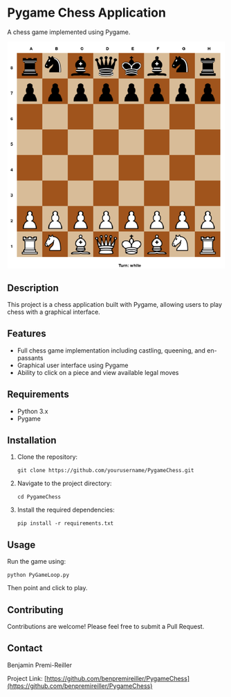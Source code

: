 # Pygame Chess Application

A chess game implemented using Pygame.

![Chess Game Screenshot](Assets/images/PyGameChess.PNG)
## Description

This project is a chess application built with Pygame, allowing users to play chess with a graphical interface.

## Features

- Full chess game implementation including castling, queening, and en-passants
- Graphical user interface using Pygame
- Ability to click on a piece and view available legal moves

## Requirements

- Python 3.x
- Pygame

## Installation

1. Clone the repository:
   ```
   git clone https://github.com/yourusername/PygameChess.git
   ```
2. Navigate to the project directory:
   ```
   cd PygameChess
   ```
3. Install the required dependencies:
   ```
   pip install -r requirements.txt
   ```

## Usage

Run the game using:

```
python PyGameLoop.py
```

Then point and click to play.

## Contributing

Contributions are welcome! Please feel free to submit a Pull Request.


## Contact

Benjamin Premi-Reiller

Project Link: [https://github.com/benpremireiller/PygameChess](https://github.com/benpremireiller/PygameChess)
